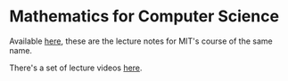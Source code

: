 # Mathematics for Computer Science
Available [here](https://courses.csail.mit.edu/6.042/spring18/mcs.pdf), these are the lecture notes for MIT's course of the same name.

There's a set of lecture videos [here](https://ocw.mit.edu/courses/6-042j-mathematics-for-computer-science-fall-2010/video_galleries/video-lectures/).
